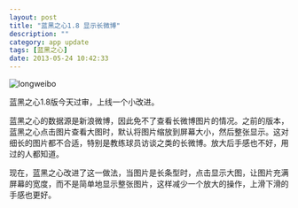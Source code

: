 ```yaml
---
layout: post
title: "蓝黑之心1.8 显示长微博"
description: ""
category: app update
tags: [蓝黑之心]
date: 2013-05-24 10:42:33
---
```


![longweibo](http://interbbs.b0.upaiyun.com/longweibo.jpg)

蓝黑之心1.8版今天过审，上线一个小改进。  

蓝黑之心的数据源是新浪微博，因此免不了查看长微博图片的情况。之前的版本，蓝黑之心点击图片查看大图时，默认将图片缩放到屏幕大小，然后整张显示。这对细长的图片都不合适，特别是教练球员访谈之类的长微博。放大后手感也不好，用过的人都知道。  

现在，蓝黑之心改进了这一做法，当图片是长条型时，点击显示大图，让图片充满屏幕的宽度，而不是简单地显示整张图片，这样减少一个放大的操作，上滑下滑的手感也更好。


